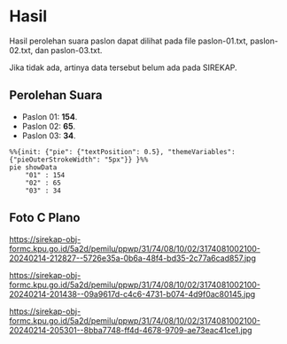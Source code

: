 # Hasil

Hasil perolehan suara paslon dapat dilihat pada file paslon-01.txt, paslon-02.txt, dan paslon-03.txt.

Jika tidak ada, artinya data tersebut belum ada pada SIREKAP.

## Perolehan Suara

 * Paslon 01: **154**.
 * Paslon 02: **65**.
 * Paslon 03: **34**.

```mermaid
%%{init: {"pie": {"textPosition": 0.5}, "themeVariables": {"pieOuterStrokeWidth": "5px"}} }%%
pie showData
    "01" : 154
    "02" : 65
    "03" : 34
```
## Foto C Plano

https://sirekap-obj-formc.kpu.go.id/5a2d/pemilu/ppwp/31/74/08/10/02/3174081002100-20240214-212827--5726e35a-0b6a-48f4-bd35-2c77a6cad857.jpg

https://sirekap-obj-formc.kpu.go.id/5a2d/pemilu/ppwp/31/74/08/10/02/3174081002100-20240214-201438--09a9617d-c4c6-4731-b074-4d9f0ac80145.jpg

https://sirekap-obj-formc.kpu.go.id/5a2d/pemilu/ppwp/31/74/08/10/02/3174081002100-20240214-205301--8bba7748-ff4d-4678-9709-ae73eac41ce1.jpg
